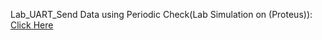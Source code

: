 Lab_UART_Send Data using Periodic Check(Lab Simulation on (Proteus)): [Click Here](https://drive.google.com/drive/u/0/folders/1cXtZrnpzAj1-EKcjhZgIwUg3y18Mx6XL)

